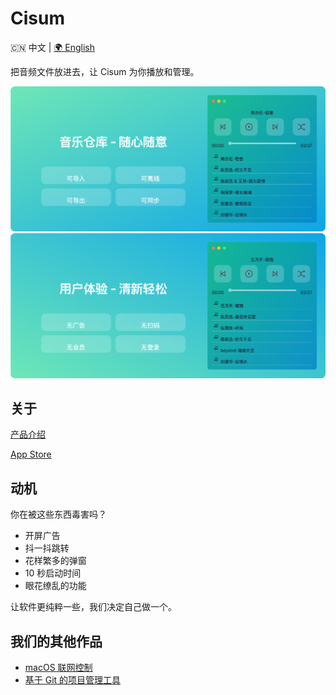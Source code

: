 # Cisum

🇨🇳 中文 | [🌍 English](README.md)

把音频文件放进去，让 Cisum 为你播放和管理。

![Cisum](./docs/feature-1.png) ![Cisum](./docs/feature-2.png)

## 关于

[产品介绍](https://cofficlab.github.io/en/cisum)

[App Store](https://apps.apple.com/cn/app/cisum/id6466401036)

## 动机

你在被这些东西毒害吗？

- 开屏广告
- 抖一抖跳转
- 花样繁多的弹窗
- 10 秒启动时间
- 眼花缭乱的功能

让软件更纯粹一些，我们决定自己做一个。

## 我们的其他作品

- [macOS 联网控制](https://github.com/CofficLab/TravelMode)
- [基于 Git 的项目管理工具](https://github.com/CofficLab/GitOK)
